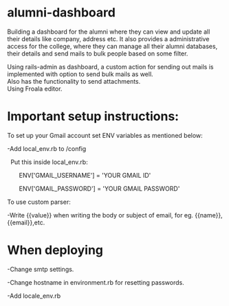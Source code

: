 # alumni-dashboard
Building a dashboard for the alumni where they can view and update all their details like company, address etc. It also provides a administrative access for the college, where they can manage all their alumni databases, their details and send mails to bulk people based on some filter.

Using rails-admin as dashboard, a custom action for sending out mails is implemented with option to send bulk mails as well.  
Also has the functionality to send attachments.  
Using Froala editor.  

# Important setup instructions:
To set up your Gmail account set ENV variables as mentioned below:

-Add local_env.rb to /config

  Put this inside local_env.rb:

       ENV['GMAIL_USERNAME'] = 'YOUR GMAIL ID'

       ENV['GMAIL_PASSWORD'] = 'YOUR GMAIL PASSWORD'

To use custom parser:

-Write {{value}} when writing the body or subject of email,
    for eg. {{name}},{{email}},etc.


# When deploying
-Change smtp settings.

-Change hostname in environment.rb for resetting passwords.

-Add locale_env.rb

